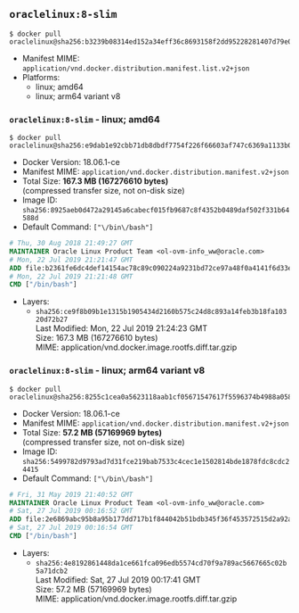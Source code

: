 ## `oraclelinux:8-slim`

```console
$ docker pull oraclelinux@sha256:b3239b08314ed152a34eff36c8693158f2dd95228281407d79e0cbbd6c088ad5
```

-	Manifest MIME: `application/vnd.docker.distribution.manifest.list.v2+json`
-	Platforms:
	-	linux; amd64
	-	linux; arm64 variant v8

### `oraclelinux:8-slim` - linux; amd64

```console
$ docker pull oraclelinux@sha256:e9dab1e92cbb71db8dbdf7754f226f66603af747c6369a1133b0b6ba762c80fe
```

-	Docker Version: 18.06.1-ce
-	Manifest MIME: `application/vnd.docker.distribution.manifest.v2+json`
-	Total Size: **167.3 MB (167276610 bytes)**  
	(compressed transfer size, not on-disk size)
-	Image ID: `sha256:8925aeb0d472a29145a6cabecf015fb9687c8f4352b0489daf502f331b64588d`
-	Default Command: `["\/bin\/bash"]`

```dockerfile
# Thu, 30 Aug 2018 21:49:27 GMT
MAINTAINER Oracle Linux Product Team <ol-ovm-info_ww@oracle.com>
# Mon, 22 Jul 2019 21:21:47 GMT
ADD file:b2361fe6dc4def14154ac78c89c090224a9231bd72ce97a48f0a4141f6d33ed9 in / 
# Mon, 22 Jul 2019 21:21:48 GMT
CMD ["/bin/bash"]
```

-	Layers:
	-	`sha256:ce9f8b09b1e1315b1905434d2160b575c24d8c893a14feb3b18fa10320d72b27`  
		Last Modified: Mon, 22 Jul 2019 21:24:23 GMT  
		Size: 167.3 MB (167276610 bytes)  
		MIME: application/vnd.docker.image.rootfs.diff.tar.gzip

### `oraclelinux:8-slim` - linux; arm64 variant v8

```console
$ docker pull oraclelinux@sha256:8255c1cea0a5623118aab1cf05671547617f5596374b4988a058d7d3dbda3cf1
```

-	Docker Version: 18.06.1-ce
-	Manifest MIME: `application/vnd.docker.distribution.manifest.v2+json`
-	Total Size: **57.2 MB (57169969 bytes)**  
	(compressed transfer size, not on-disk size)
-	Image ID: `sha256:5499782d9793ad7d31fce219bab7533c4cec1e1502814bde1878fdc8cdc24415`
-	Default Command: `["\/bin\/bash"]`

```dockerfile
# Fri, 31 May 2019 21:40:52 GMT
MAINTAINER Oracle Linux Product Team <ol-ovm-info_ww@oracle.com>
# Sat, 27 Jul 2019 00:16:52 GMT
ADD file:2e6869abc95b8a95b177dd717b1f844042b51bdb345f36f453572515d2a92ac8 in / 
# Sat, 27 Jul 2019 00:16:54 GMT
CMD ["/bin/bash"]
```

-	Layers:
	-	`sha256:4e8192861448da1ce661fca096edb5574cd70f9a789ac5667665c02b5a71dcb2`  
		Last Modified: Sat, 27 Jul 2019 00:17:41 GMT  
		Size: 57.2 MB (57169969 bytes)  
		MIME: application/vnd.docker.image.rootfs.diff.tar.gzip
